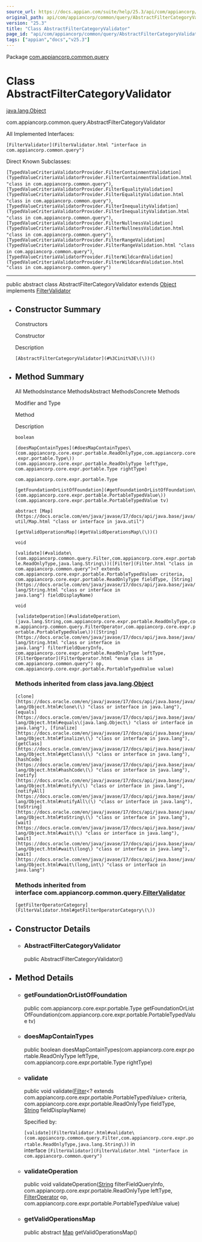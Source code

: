 ```yaml
---
source_url: https://docs.appian.com/suite/help/25.3/api/com/appiancorp/common/query/AbstractFilterCategoryValidator.html
original_path: api/com/appiancorp/common/query/AbstractFilterCategoryValidator.html
version: "25.3"
title: "Class AbstractFilterCategoryValidator"
page_id: "api/com/appiancorp/common/query/AbstractFilterCategoryValidator"
tags: ["appian","docs","v25.3"]
---
```



Package [com.appiancorp.common.query](package-summary.html)

# Class AbstractFilterCategoryValidator

[java.lang.Object](https://docs.oracle.com/en/java/javase/17/docs/api/java.base/java/lang/Object.html "class or interface in java.lang")

com.appiancorp.common.query.AbstractFilterCategoryValidator

All Implemented Interfaces:

`[FilterValidator](FilterValidator.html "interface in com.appiancorp.common.query")`

Direct Known Subclasses:

`[TypedValueCriteriaValidatorProvider.FilterContainmentValidation](TypedValueCriteriaValidatorProvider.FilterContainmentValidation.html "class in com.appiancorp.common.query")`, `[TypedValueCriteriaValidatorProvider.FilterEqualityValidation](TypedValueCriteriaValidatorProvider.FilterEqualityValidation.html "class in com.appiancorp.common.query")`, `[TypedValueCriteriaValidatorProvider.FilterInequalityValidation](TypedValueCriteriaValidatorProvider.FilterInequalityValidation.html "class in com.appiancorp.common.query")`, `[TypedValueCriteriaValidatorProvider.FilterNullnessValidation](TypedValueCriteriaValidatorProvider.FilterNullnessValidation.html "class in com.appiancorp.common.query")`, `[TypedValueCriteriaValidatorProvider.FilterRangeValidation](TypedValueCriteriaValidatorProvider.FilterRangeValidation.html "class in com.appiancorp.common.query")`, `[TypedValueCriteriaValidatorProvider.FilterWildcardValidation](TypedValueCriteriaValidatorProvider.FilterWildcardValidation.html "class in com.appiancorp.common.query")`

* * *

public abstract class AbstractFilterCategoryValidator extends [Object](https://docs.oracle.com/en/java/javase/17/docs/api/java.base/java/lang/Object.html "class or interface in java.lang") implements [FilterValidator](FilterValidator.html "interface in com.appiancorp.common.query")

-   ## Constructor Summary

    Constructors

    Constructor

    Description

    `[AbstractFilterCategoryValidator](#%3Cinit%3E\(\))()`

-   ## Method Summary

    All MethodsInstance MethodsAbstract MethodsConcrete Methods

    Modifier and Type

    Method

    Description

    `boolean`

    `[doesMapContainTypes](#doesMapContainTypes\(com.appiancorp.core.expr.portable.ReadOnlyType,com.appiancorp.core.expr.portable.Type\))(com.appiancorp.core.expr.portable.ReadOnlyType leftType, com.appiancorp.core.expr.portable.Type rightType)`

    `com.appiancorp.core.expr.portable.Type`

    `[getFoundationOrListOfFoundation](#getFoundationOrListOfFoundation\(com.appiancorp.core.expr.portable.PortableTypedValue\))(com.appiancorp.core.expr.portable.PortableTypedValue tv)`

    `abstract [Map](https://docs.oracle.com/en/java/javase/17/docs/api/java.base/java/util/Map.html "class or interface in java.util")`

    `[getValidOperationsMap](#getValidOperationsMap\(\))()`

    `void`

    `[validate](#validate\(com.appiancorp.common.query.Filter,com.appiancorp.core.expr.portable.ReadOnlyType,java.lang.String\))([Filter](Filter.html "class in com.appiancorp.common.query")<? extends com.appiancorp.core.expr.portable.PortableTypedValue> criteria, com.appiancorp.core.expr.portable.ReadOnlyType fieldType, [String](https://docs.oracle.com/en/java/javase/17/docs/api/java.base/java/lang/String.html "class or interface in java.lang") fieldDisplayName)`

    `void`

    `[validateOperation](#validateOperation\(java.lang.String,com.appiancorp.core.expr.portable.ReadOnlyType,com.appiancorp.common.query.FilterOperator,com.appiancorp.core.expr.portable.PortableTypedValue\))([String](https://docs.oracle.com/en/java/javase/17/docs/api/java.base/java/lang/String.html "class or interface in java.lang") filterFieldQueryInfo, com.appiancorp.core.expr.portable.ReadOnlyType leftType, [FilterOperator](FilterOperator.html "enum class in com.appiancorp.common.query") op, com.appiancorp.core.expr.portable.PortableTypedValue value)`

    ### Methods inherited from class java.lang.[Object](https://docs.oracle.com/en/java/javase/17/docs/api/java.base/java/lang/Object.html "class or interface in java.lang")

    `[clone](https://docs.oracle.com/en/java/javase/17/docs/api/java.base/java/lang/Object.html#clone\(\) "class or interface in java.lang"), [equals](https://docs.oracle.com/en/java/javase/17/docs/api/java.base/java/lang/Object.html#equals\(java.lang.Object\) "class or interface in java.lang"), [finalize](https://docs.oracle.com/en/java/javase/17/docs/api/java.base/java/lang/Object.html#finalize\(\) "class or interface in java.lang"), [getClass](https://docs.oracle.com/en/java/javase/17/docs/api/java.base/java/lang/Object.html#getClass\(\) "class or interface in java.lang"), [hashCode](https://docs.oracle.com/en/java/javase/17/docs/api/java.base/java/lang/Object.html#hashCode\(\) "class or interface in java.lang"), [notify](https://docs.oracle.com/en/java/javase/17/docs/api/java.base/java/lang/Object.html#notify\(\) "class or interface in java.lang"), [notifyAll](https://docs.oracle.com/en/java/javase/17/docs/api/java.base/java/lang/Object.html#notifyAll\(\) "class or interface in java.lang"), [toString](https://docs.oracle.com/en/java/javase/17/docs/api/java.base/java/lang/Object.html#toString\(\) "class or interface in java.lang"), [wait](https://docs.oracle.com/en/java/javase/17/docs/api/java.base/java/lang/Object.html#wait\(\) "class or interface in java.lang"), [wait](https://docs.oracle.com/en/java/javase/17/docs/api/java.base/java/lang/Object.html#wait\(long\) "class or interface in java.lang"), [wait](https://docs.oracle.com/en/java/javase/17/docs/api/java.base/java/lang/Object.html#wait\(long,int\) "class or interface in java.lang")`

    ### Methods inherited from interface com.appiancorp.common.query.[FilterValidator](FilterValidator.html "interface in com.appiancorp.common.query")

    `[getFilterOperatorCategory](FilterValidator.html#getFilterOperatorCategory\(\))`

-   ## Constructor Details

    -   ### AbstractFilterCategoryValidator

        public AbstractFilterCategoryValidator()

-   ## Method Details

    -   ### getFoundationOrListOfFoundation

        public com.appiancorp.core.expr.portable.Type getFoundationOrListOfFoundation(com.appiancorp.core.expr.portable.PortableTypedValue tv)

    -   ### doesMapContainTypes

        public boolean doesMapContainTypes(com.appiancorp.core.expr.portable.ReadOnlyType leftType, com.appiancorp.core.expr.portable.Type rightType)

    -   ### validate

        public void validate([Filter](Filter.html "class in com.appiancorp.common.query")<? extends com.appiancorp.core.expr.portable.PortableTypedValue> criteria, com.appiancorp.core.expr.portable.ReadOnlyType fieldType, [String](https://docs.oracle.com/en/java/javase/17/docs/api/java.base/java/lang/String.html "class or interface in java.lang") fieldDisplayName)

        Specified by:

        `[validate](FilterValidator.html#validate\(com.appiancorp.common.query.Filter,com.appiancorp.core.expr.portable.ReadOnlyType,java.lang.String\))` in interface `[FilterValidator](FilterValidator.html "interface in com.appiancorp.common.query")`

    -   ### validateOperation

        public void validateOperation([String](https://docs.oracle.com/en/java/javase/17/docs/api/java.base/java/lang/String.html "class or interface in java.lang") filterFieldQueryInfo, com.appiancorp.core.expr.portable.ReadOnlyType leftType, [FilterOperator](FilterOperator.html "enum class in com.appiancorp.common.query") op, com.appiancorp.core.expr.portable.PortableTypedValue value)

    -   ### getValidOperationsMap

        public abstract [Map](https://docs.oracle.com/en/java/javase/17/docs/api/java.base/java/util/Map.html "class or interface in java.util") getValidOperationsMap()